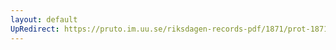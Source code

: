 ```yaml
---
layout: default
UpRedirect: https://pruto.im.uu.se/riksdagen-records-pdf/1871/prot-1871--fk--520/prot-1871--fk--520_008.pdf
---
```

